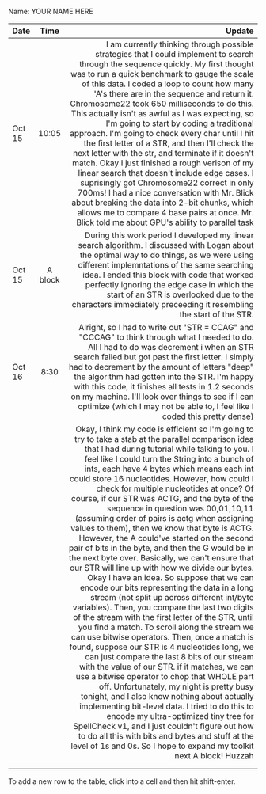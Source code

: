 Name: YOUR NAME HERE

| Date   |  Time   |                                                                                                                                                                                                                                                                                                                                                                                                                                                                                                                                                                                                                                                                                                                                                                                                                                                                                                                                                                                                                                                                                                                                                                                                                                                                                                                                                                                                                                                                                                                                                                                                                                                                        Update |
|:-------|:-------:|------------------------------------------------------------------------------------------------------------------------------------------------------------------------------------------------------------------------------------------------------------------------------------------------------------------------------------------------------------------------------------------------------------------------------------------------------------------------------------------------------------------------------------------------------------------------------------------------------------------------------------------------------------------------------------------------------------------------------------------------------------------------------------------------------------------------------------------------------------------------------------------------------------------------------------------------------------------------------------------------------------------------------------------------------------------------------------------------------------------------------------------------------------------------------------------------------------------------------------------------------------------------------------------------------------------------------------------------------------------------------------------------------------------------------------------------------------------------------------------------------------------------------------------------------------------------------------------------------------------------------------------------------------------------------:|
| Oct 15 |  10:05  |                                                                                                                                                                                                                                                                                                                                                                                                                                                                                                                                                                                                                                                                                                                                I am currently thinking through possible strategies that I could implement to search through the sequence quickly. My first thought was to run a quick benchmark to gauge the scale of this data. I coded a loop to count how many 'A's there are in the sequence and return it. Chromosome22 took 650 milliseconds to do this. This actually isn't as awful as I was expecting, so I'm going to start by coding a traditional approach. I'm going to check every char until I hit the first letter of a STR, and then I'll check the next letter with the str, and terminate if it doesn't match. Okay I just finished a rough verison of my linear search that doesn't include edge cases. I suprisingly got Chromosome22 correct in only 700ms! I had a nice conversation with Mr. Blick about breaking the data into 2-bit chunks, which allows me to compare 4 base pairs at once. Mr. Blick told me about GPU's ability to parallel task |
| Oct 15 | A block |                                                                                                                                                                                                                                                                                                                                                                                                                                                                                                                                                                                                                                                                                                                                                                                                                                                                                                                                                                                                                                                                                                                                                                                                                                                                        During this work period I developed my linear search algorithm. I discussed with Logan about the optimal way to do things, as we were using different implemntations of the same searching idea. I ended this block with code that worked perfectly ignoring the edge case in which the start of an STR is overlooked due to the characters immediately preceeding it resembling the start of the STR. |
| Oct 16 |  8:30   |                                                                                                                                                                                                                                                                                                                                                                                                                                                                                                                                                                                                                                                                                                                                                                                                                                                                                                                                                                                                                                                                                                                                                                                      Alright, so I had to write out "STR = CCAG" and "CCCAG" to think through what I needed to do. All I had to do was decrement i when an STR search failed but got past the first letter. I simply had to decrement by the amount of letters "deep" the algorithm had gotten into the STR. I'm happy with this code, it finishes all tests in 1.2 seconds on my machine. I'll look over things to see if I can optimize (which I may not be able to, I feel like I coded this pretty dense) |
|        |         | Okay, I think my code is efficient so I'm going to try to take a stab at the parallel comparison idea that I had during tutorial while talking to you. I feel like I could turn the String into a bunch of ints, each have 4 bytes which means each int could store 16 nucleotides. However, how could I check for multiple nucleotides at once? Of course, if our STR was ACTG, and the byte of the sequence in question was 00,01,10,11 (assuming order of pairs is actg when assigning values to them), then we know that byte is ACTG. However, the A could've started on the second pair of bits in the byte, and then the G would be in the next byte over. Basically, we can't ensure that our STR will line up with how we divide our bytes. Okay I have an idea. So suppose that we can encode our bits representing the data in a long stream (not split up across different int/byte variables). Then, you compare the last two digits of the stream with the first letter of the STR, until you find a match. To scroll along the stream we can use bitwise operators. Then, once a match is found, suppose our STR is 4 nucleotides long, we can just compare the last 8 bits of our stream with the value of our STR. if it matches, we can use a bitwise operator to chop that WHOLE part off. Unfortunately, my night is pretty busy tonight, and I also know nothing about actually implementing bit-level data. I tried to do this to encode my ultra-optimized tiny tree for SpellCheck v1, and I just couldn't figure out how to do all this with bits and bytes and stuff at the level of 1s and 0s. So I hope to expand my toolkit next A block! Huzzah |
|        |         |                                                                                                                                                                                                                                                                                                                                                                                                                                                                                                                                                                                                                                                                                                                                                                                                                                                                                                                                                                                                                                                                                                                                                                                                                                                                                                                                                                                                                                                                                                                                                                                                                                                                               |
|        |         |                                                                                                                                                                                                                                                                                                                                                                                                                                                                                                                                                                                                                                                                                                                                                                                                                                                                                                                                                                                                                                                                                                                                                                                                                                                                                                                                                                                                                                                                                                                                                                                                                                                                               |


To add a new row to the table, click into a cell and then hit shift-enter.